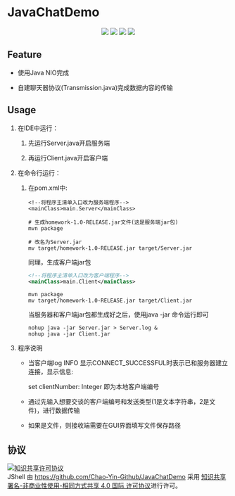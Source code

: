 # JavaChatDemo

<p align="center">
<a href="https://img.shields.io/badge/Java-v1.8.0-red?style=plastic"><img src="https://img.shields.io/badge/Java-v1.8.0-red?sytle=plastic"></a>
<a href="https://img.shields.io/badge/Platform-Manjaro 19.0.1 Kyria-blue?sytle=plastic"><img src="https://img.shields.io/badge/Platform-Manjaro 19.0.1 Kyria-blue?sytle=plastic"></a>
<a href="http://47.100.76.82"><img src="https://img.shields.io/badge/blog-yc-yellow?sytle=plastic"></a>
<a href=""><img src="https://img.shields.io/badge/contact me-yinchao.mail@foxmail.com-brightgreen?sytle=plastic"></a>
</p>


## Feature

- 使用Java NIO完成

- 自建聊天器协议(Transmission.java)完成数据内容的传输

## Usage

1. 在IDE中运行：

    1. 先运行Server.java开启服务端
    
    2. 再运行Client.java开启客户端
    
2. 在命令行运行：

    1. 在pom.xml中:
    
        ```
        <!--将程序主清单入口改为服务端程序-->
        <mainClass>main.Server</mainClass>
        ```
        
        ```shell script
        # 生成homework-1.0-RELEASE.jar文件(这是服务端jar包)
        mvn package
        
        # 改名为Server.jar
        mv target/homework-1.0-RELEASE.jar target/Server.jar
        ```
        
        同理，生成客户端jar包
        ```xml
        <!--将程序主清单入口改为客户端程序-->
        <mainClass>main.Client</mainClass>
        ```
        
        ```shell script
        mvn package
        mv target/homework-1.0-RELEASE.jar target/Client.jar
        ```
        
        当服务器和客户端jar包都生成好之后，使用java -jar 命令运行即可
        ```shell script
        nohup java -jar Server.jar > Server.log &
        nohup java -jar Client.jar
        ```
3. 程序说明
    - 当客户端log INFO 显示CONNECT_SUCCESSFUL时表示已和服务器建立连接，显示信息:
        
        set clientNumber: Integer 即为本地客户端编号
            
    - 通过先输入想要交谈的客户端编号和发送类型(1是文本字符串，2是文件)，进行数据传输
        
    - 如果是文件，则接收端需要在GUI界面填写文件保存路径

## 协议
<a rel="license" href="http://creativecommons.org/licenses/by-nc-sa/4.0/"><img alt="知识共享许可协议" style="border-width:0" src="https://i.creativecommons.org/l/by-nc-sa/4.0/88x31.png" /></a><br /><span xmlns:dct="http://purl.org/dc/terms/" property="dct:title">JShell</span> 由 <a xmlns:cc="http://creativecommons.org/ns#" href="https://github.com/Chao-Yin-Github/JavaChatDemo" property="cc:attributionName" rel="cc:attributionURL">https://github.com/Chao-Yin-Github/JavaChatDemo</a> 采用 <a rel="license" href="http://creativecommons.org/licenses/by-nc-sa/4.0/">知识共享 署名-非商业性使用-相同方式共享 4.0 国际 许可协议</a>进行许可。
